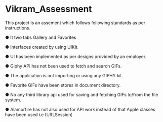 # Vikram_Assessment

This project is an assement which follows following standards as per instructions.

● It two tabs Gallery and Favorites

● Interfaces created by using UIKit.

● UI has been implemented as per designs provided by an employer.

● Giphy API has not been used to fetch and search GIFs.

● The application is not importing or using any GIPHY kit.

● Favorite GIFs have been stores in document directory.

● No any third library api used for saving and fetching GIFs to/from the file system.

● Alamorfire  has not also used for API work instead of that Apple classes have been used i.e (URLSession)
